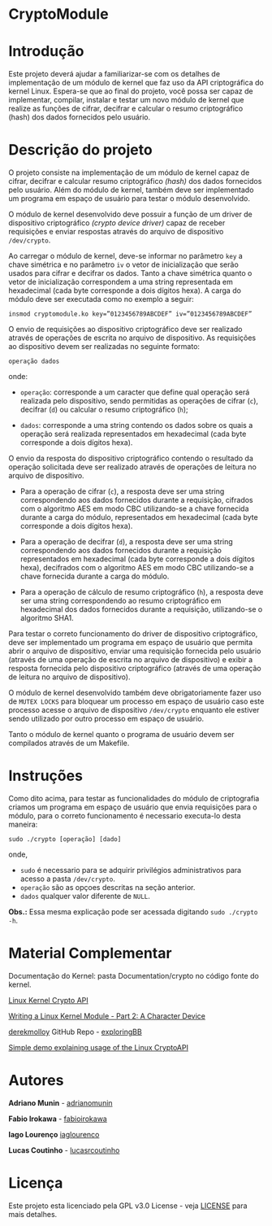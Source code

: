 # CryptoModule

# Introdução
Este projeto deverá ajudar a familiarizar-se com os detalhes de implementação de um módulo de kernel que faz uso da API criptográfica do kernel Linux. Espera-se que ao final do projeto, você possa ser capaz de implementar, compilar, instalar e testar um novo módulo de kernel que realize as funções de cifrar, decifrar e calcular o resumo criptográfico (hash) dos dados fornecidos pelo usuário.

# Descrição do projeto

O projeto consiste na implementação de um módulo de kernel capaz de cifrar, decifrar e calcular resumo criptográfico *(hash)* dos dados fornecidos pelo usuário. Além do módulo de kernel, também deve ser implementado um programa em espaço de usuário para testar o módulo desenvolvido.

O módulo de kernel desenvolvido deve possuir a função de um driver de dispositivo criptográfico *(crypto device driver)* capaz de receber requisições e enviar respostas através do arquivo de dispositivo `/dev/crypto`.

Ao carregar o módulo de kernel, deve-se informar no parâmetro `key` a chave simétrica e no parâmetro `iv` o vetor de inicialização que serão usados para cifrar e decifrar os dados. Tanto a chave simétrica quanto o vetor de inicialização correspondem a uma string representada em hexadecimal (cada byte corresponde a dois dígitos hexa). A carga do módulo deve ser executada como no exemplo a seguir:
```shell
insmod cryptomodule.ko key=”0123456789ABCDEF” iv=”0123456789ABCDEF”
```
O envio de requisições ao dispositivo criptográfico deve ser realizado através de operações de escrita no arquivo de dispositivo. As requisições ao dispositivo devem ser realizadas no seguinte formato:

`operação dados`

onde:

- `operação`: corresponde a um caracter que define qual operação será realizada pelo dispositivo, sendo permitidas as operações de cifrar (`c`), decifrar (`d`) ou calcular o resumo criptográfico (`h`);

- `dados`: corresponde a uma string contendo os dados sobre os quais a operação será realizada representados em hexadecimal (cada byte corresponde a dois dígitos hexa).

O envio da resposta do dispositivo criptográfico contendo o resultado da operação solicitada deve ser realizado através de operações de leitura no arquivo de dispositivo. 

- Para a operação de cifrar (`c`), a resposta deve ser uma string correspondendo aos dados fornecidos durante a requisição, cifrados com o algoritmo AES em modo CBC utilizando-se a chave fornecida durante a carga do módulo, representados em hexadecimal (cada byte corresponde a dois dígitos hexa).

- Para a operação de decifrar (`d`), a resposta deve ser uma string correspondendo aos dados fornecidos durante a requisição representados em hexadecimal (cada byte corresponde a dois dígitos hexa), decifrados com o algoritmo AES em modo CBC utilizando-se a chave fornecida durante a carga do módulo.

- Para a operação de cálculo de resumo criptográfico (`h`), a resposta deve ser uma string correspondendo ao resumo criptográfico em hexadecimal dos dados fornecidos durante a requisição, utilizando-se o algoritmo SHA1.

Para testar o correto funcionamento do driver de dispositivo criptográfico, deve ser implementado um programa em espaço de usuário que permita abrir o arquivo de dispositivo, enviar uma requisição fornecida pelo usuário (através de uma operação de escrita no arquivo de dispositivo) e exibir a resposta fornecida pelo dispositivo criptográfico (através de uma operação de leitura no arquivo de dispositivo).

O módulo de kernel desenvolvido também deve obrigatoriamente fazer uso de `MUTEX LOCKS` para bloquear um processo em espaço de usuário caso este processo acesse o arquivo de dispositivo `/dev/crypto` enquanto ele estiver sendo utilizado por outro processo em espaço de usuário.

Tanto o módulo de kernel quanto o programa de usuário devem ser compilados através de um Makefile.

# Instruções 

Como dito acima, para testar as funcionalidades do módulo de criptografia criamos um programa em espaço de usuário que envia requisições para o módulo, para o correto funcionamento é necessario executa-lo desta maneira:

`sudo ./crypto [operação] [dado]`

onde, 
- `sudo` é necessario para se adquirir privilégios administrativos para acesso a pasta `/dev/crypto`. 
- `operação` são as opçoes descritas na seção anterior.
- `dados` qualquer valor diferente de `NULL`.

**Obs.:** Essa mesma explicação pode ser acessada digitando `sudo ./crypto -h`. 

# Material Complementar

Documentação do Kernel: pasta Documentation/crypto no código fonte do kernel.

[Linux Kernel Crypto API](https://www.kernel.org/doc/html/v4.12/crypto/index.html)

[Writing a Linux Kernel Module - Part 2: A Character Device](http://derekmolloy.ie/writing-a-linux-kernel-module-part-2-a-character-device)

[derekmolloy](https://github.com/derekmolloy) GitHub  Repo - [exploringBB](https://github.com/derekmolloy/exploringBB/tree/master/extras/kernel/)

[Simple demo explaining usage of the Linux CryptoAPI](http://www.logix.cz/michal/devel/cryptodev/cryptoapi-demo.c.xp)

# Autores

**Adriano Munin** - [adrianomunin](https://github.com/adrianomunin)

**Fabio Irokawa** - [fabioirokawa](https://github.com/fabioirokawa)

**Iago Lourenço**  [iaglourenco](https://github.com/iaglourenco)

**Lucas Coutinho** - [lucasrcoutinho](https://github.com/lucasrcoutinho)


# Licença

Este projeto esta licenciado pela GPL v3.0 License - veja [LICENSE](LICENSE) para mais detalhes.
